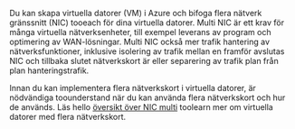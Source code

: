 Du kan skapa virtuella datorer (VM) i Azure och bifoga flera nätverk gränssnitt (NIC) tooeach för dina virtuella datorer. Multi NIC är ett krav för många virtuella nätverksenheter, till exempel leverans av program och optimering av WAN-lösningar. Multi NIC också mer trafik hantering av nätverksfunktioner, inklusive isolering av trafik mellan en framför avslutas NIC och tillbaka slutet nätverkskort är eller separering av trafik plan från plan hanteringstrafik.

Innan du kan implementera flera nätverkskort i virtuella datorer, är nödvändiga toounderstand när du kan använda flera nätverkskort och hur de används. Läs hello [översikt över NIC multi](../articles/virtual-network/virtual-networks-multiple-nics.md) toolearn mer om virtuella datorer med flera nätverkskort.

